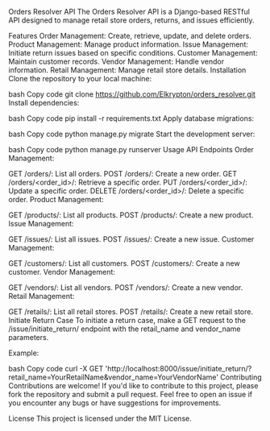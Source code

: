 Orders Resolver API
The Orders Resolver API is a Django-based RESTful API designed to manage retail store orders, returns, and issues efficiently.

Features
Order Management: Create, retrieve, update, and delete orders.
Product Management: Manage product information.
Issue Management: Initiate return issues based on specific conditions.
Customer Management: Maintain customer records.
Vendor Management: Handle vendor information.
Retail Management: Manage retail store details.
Installation
Clone the repository to your local machine:

bash
Copy code
git clone https://github.com/Elkrypton/orders_resolver.git
Install dependencies:

bash
Copy code
pip install -r requirements.txt
Apply database migrations:

bash
Copy code
python manage.py migrate
Start the development server:

bash
Copy code
python manage.py runserver
Usage
API Endpoints
Order Management:

GET /orders/: List all orders.
POST /orders/: Create a new order.
GET /orders/<order_id>/: Retrieve a specific order.
PUT /orders/<order_id>/: Update a specific order.
DELETE /orders/<order_id>/: Delete a specific order.
Product Management:

GET /products/: List all products.
POST /products/: Create a new product.
Issue Management:

GET /issues/: List all issues.
POST /issues/: Create a new issue.
Customer Management:

GET /customers/: List all customers.
POST /customers/: Create a new customer.
Vendor Management:

GET /vendors/: List all vendors.
POST /vendors/: Create a new vendor.
Retail Management:

GET /retails/: List all retail stores.
POST /retails/: Create a new retail store.
Initiate Return Case
To initiate a return case, make a GET request to the /issue/initiate_return/ endpoint with the retail_name and vendor_name parameters.

Example:

bash
Copy code
curl -X GET 'http://localhost:8000/issue/initiate_return/?retail_name=YourRetailName&vendor_name=YourVendorName'
Contributing
Contributions are welcome! If you'd like to contribute to this project, please fork the repository and submit a pull request. Feel free to open an issue if you encounter any bugs or have suggestions for improvements.

License
This project is licensed under the MIT License.

